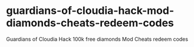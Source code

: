 # guardians-of-cloudia-hack-mod-diamonds-cheats-redeem-codes
Guardians of Cloudia Hack 100k free diamonds Mod Cheats redeem codes
